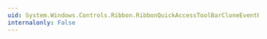 ```yaml
---
uid: System.Windows.Controls.Ribbon.RibbonQuickAccessToolBarCloneEventHandler
internalonly: False
---
```

